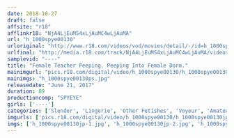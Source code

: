 ```yaml
---
date: 2018-10-27
draft: false
affsite: "r18"
afflinkr18: "NjA4LjEuMS4xLjAuMC4wLjAuMA"
url: "h_1000spye00130"
urloriginal: "http://www.r18.com/videos/vod/movies/detail/-/id=h_1000spye00130"
urlfinal: "http://media.r18.com/track/NjA4LjEuMS4xLjAuMC4wLjAuMA/videos/vod/movies/detail/-/id=h_1000spye00130"
samplevid: "----"
title: "Female Teacher Peeping. Peeping Into Female Dorm."
mainimgurl: "pics.r18.com/digital/video/h_1000spye00130/h_1000spye00130ps.jpg"
mainimgs: "h_1000spye00130ps.jpg"
releasedate: "June 21, 2017"
duration: 89
productioncomp: "SPYEYE"
girls: ['----']
categories: ['Slender', 'Lingerie', 'Other Fetishes', 'Voyeur', 'Amateur']
imgurls: ['pics.r18.com/digital/video/h_1000spye00130/h_1000spye00130jp-1.jpg', 'pics.r18.com/digital/video/h_1000spye00130/h_1000spye00130jp-2.jpg', 'pics.r18.com/digital/video/h_1000spye00130/h_1000spye00130jp-3.jpg', 'pics.r18.com/digital/video/h_1000spye00130/h_1000spye00130jp-4.jpg', 'pics.r18.com/digital/video/h_1000spye00130/h_1000spye00130jp-5.jpg', 'pics.r18.com/digital/video/h_1000spye00130/h_1000spye00130jp-6.jpg', 'pics.r18.com/digital/video/h_1000spye00130/h_1000spye00130jp-7.jpg', 'pics.r18.com/digital/video/h_1000spye00130/h_1000spye00130jp-8.jpg', 'pics.r18.com/digital/video/h_1000spye00130/h_1000spye00130jp-9.jpg', 'pics.r18.com/digital/video/h_1000spye00130/h_1000spye00130jp-10.jpg', 'pics.r18.com/digital/video/h_1000spye00130/h_1000spye00130jp-11.jpg', 'pics.r18.com/digital/video/h_1000spye00130/h_1000spye00130jp-12.jpg', 'pics.r18.com/digital/video/h_1000spye00130/h_1000spye00130jp-13.jpg', 'pics.r18.com/digital/video/h_1000spye00130/h_1000spye00130jp-14.jpg', 'pics.r18.com/digital/video/h_1000spye00130/h_1000spye00130jp-15.jpg', 'pics.r18.com/digital/video/h_1000spye00130/h_1000spye00130jp-16.jpg', 'pics.r18.com/digital/video/h_1000spye00130/h_1000spye00130jp-17.jpg', 'pics.r18.com/digital/video/h_1000spye00130/h_1000spye00130jp-18.jpg', 'pics.r18.com/digital/video/h_1000spye00130/h_1000spye00130jp-19.jpg', 'pics.r18.com/digital/video/h_1000spye00130/h_1000spye00130jp-20.jpg']
imgs: ['h_1000spye00130jp-1.jpg', 'h_1000spye00130jp-2.jpg', 'h_1000spye00130jp-3.jpg', 'h_1000spye00130jp-4.jpg', 'h_1000spye00130jp-5.jpg', 'h_1000spye00130jp-6.jpg', 'h_1000spye00130jp-7.jpg', 'h_1000spye00130jp-8.jpg', 'h_1000spye00130jp-9.jpg', 'h_1000spye00130jp-10.jpg', 'h_1000spye00130jp-11.jpg', 'h_1000spye00130jp-12.jpg', 'h_1000spye00130jp-13.jpg', 'h_1000spye00130jp-14.jpg', 'h_1000spye00130jp-15.jpg', 'h_1000spye00130jp-16.jpg', 'h_1000spye00130jp-17.jpg', 'h_1000spye00130jp-18.jpg', 'h_1000spye00130jp-19.jpg', 'h_1000spye00130jp-20.jpg']
---
```

